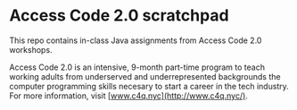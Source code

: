 Access Code 2.0 scratchpad
=
This repo contains in-class Java assignments from Access Code 2.0 workshops.

Access Code 2.0 is an intensive, 9-month part-time program to teach working adults from underserved and underrepresented backgrounds the computer programming skills necesary to start a career in the tech industry. For more information, visit [www.c4q.nyc](http://www.c4q.nyc/).
